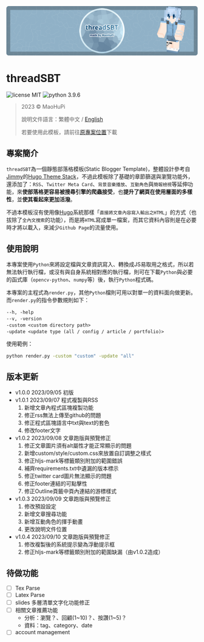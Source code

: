 ![threadSBT-banner](image/banner.png)

threadSBT
=========

![license MIT](https://img.shields.io/badge/license-MIT-blue)
![python 3.9.6](https://img.shields.io/badge/python-3.9.6-blue)

> 2023 &copy; MaoHuPi
> 
> 說明文件語言：繁體中文 / [English](../README.md)
> 
> 若要使用此模板，請前往[原專案位置](https://github.com/maohupi/threadSBT)下載


專案簡介
----

`threadSBT`為一個靜態部落格模板(Static Blogger Template)，整體設計參考自[Jimmy](https://jimmycai.com/)的[Hugo Theme Stack](https://github.com/CaiJimmy/hugo-theme-stack)，不過此模板除了基礎的章節篩選與瀏覽功能外，還添加了：`RSS`、`Twitter Meta Card`、`背景音樂播放`、`互動角色`與`簡報檢視`等延伸功能，來**使部落格更容易被搜尋引擎的爬蟲接受**，也**提升了網頁在使用層面的多樣性**，並**使其看起來更加活潑**。

不過本模板沒有使用像[Hugo](https://gohugo.io/)系統那樣「`直接將文章內容寫入輸出之HTML`」的方式（也拔除了`全內文搜索`的功能），而是將`HTML`寫成單一檔案，而其它資料內容則是在必要時才將以載入，來減少`Github Page`的流量使用。

使用說明
----

本專案使用`Python`來將設定檔與文章資訊寫入、轉換成JS易取用之格式，所以若無法執行執行檔，或沒有與自身系統相對應的執行檔，則可在下載`Python`與必要的函式庫（`opencv-python`、`numpy`等）後，執行`Python`程式碼。

本專案的主程式為`render.py`，其他`Python`檔則可用以對單一的資料面向做更新。而`render.py`的指令參數規則如下：

```txt
--h, -help
--v, -version
-custom <custom directory path>
-update <update type (all / config / article / portfolio)>
```

使用範例：

```bat
python render.py -custom "custom" -update "all"
```

版本更新
----

* v1.0.0 2023/09/05 初版
* v1.0.1 2023/09/07 程式複製與RSS
	1. 新增文章內程式區塊複製功能
	2. 修正rss無法上傳至github的問題
	3. 修正程式區塊語言中txt與text的套色
	4. 修改footer文字
* v1.0.2 2023/09/08 文章跑版與預覽修正
	1. 修正文章圖片須有alt屬性才能正常顯示的問題
	2. 新增custom/style/custom.css來放置自訂調整之樣式
	3. 修正hljs-mark等標籤類別附加的範圍錯誤
	4. 補齊requirements.txt中遺漏的版本標示
	5. 修正twitter card圖片無法顯示的問題
	6. 修正footer連結的可點擊性
	7. 修正Outline頁籤中頁內連結的游標樣式
* v1.0.3 2023/09/09 文章跑版與預覽修正
	1. 修改預設設定
	2. 新增文章搜尋功能
	3. 新增互動角色的揮手動畫
	4. 更改說明文件位置
* v1.0.4 2023/09/10 文章跑版與預覽修正
	1. 修改複製後的系統提示變為浮動提示框
	2. 修正hljs-mark等標籤類別附加的範圍缺漏（由v1.0.2造成）

待做功能
----

- [ ] Tex Parse
- [ ] Latex Parse
- [ ] slides 多層清單文字化功能修正
- [ ] 相關文章推薦功能
	* 分析：瀏覽？、回顧(1~10)？、按讚(1~5)？
	* 資料：tag、category、date
- [ ] account management